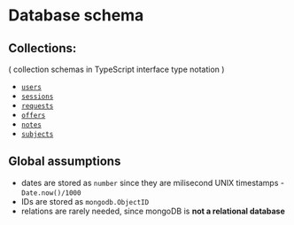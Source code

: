 # Database schema

## Collections:
( collection schemas in TypeScript interface type notation )
- [`users`](./users.md)
- [`sessions`](./sessions.md)
- [`requests`](./requests.md)
- [`offers`](./offers.md)
- [`notes`](./notes.md)
- [`subjects`](./subjects.md)


## Global assumptions
- dates are stored as `number` since they are milisecond UNIX timestamps - `Date.now()/1000`
- IDs are stored as `mongodb.ObjectID`
- relations are rarely needed, since mongoDB is **not a relational database**
